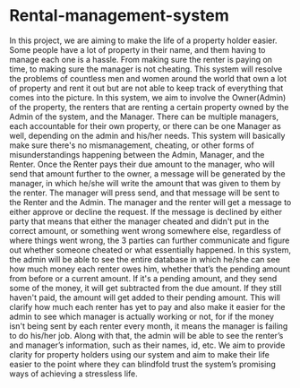 # Rental-management-system
   In this project, we are aiming to make the life of a property holder easier. Some people have a lot of property in their name, and them having to manage each one is a hassle. From making sure the renter is paying on time, to making sure the manager is not cheating. This system will resolve the problems of countless men and women around the world that own a lot of property and rent it out but are not able to keep track of everything that comes into the picture. In this system, we aim to involve the Owner(Admin) of the property, the renters that are renting a certain property owned by the Admin of the system, and the Manager. There can be multiple managers, each accountable for their own property, or there can be one Manager as well, depending on the admin and his/her needs.               This system will basically make sure there's no mismanagement, cheating, or other forms of misunderstandings happening between the Admin, Manager, and the Renter. Once the Renter pays their due amount to the manager, who will send that amount further to the owner, a message will be generated by the manager, in which he/she will write the amount that was given to them by the renter. The manager will press send, and that message will be sent to the Renter and the Admin. The manager and the renter will get a message to either approve or decline the request. If the message is declined by either party that means that either the manager cheated and didn't put in the correct amount, or something went wrong somewhere else, regardless of where things went wrong, the 3 parties can further communicate and figure out whether someone cheated or what essentially happened. In this system, the admin will be able to see the entire database in which he/she can see how much money each renter owes him, whether that’s the pending amount from before or a current amount. If it's a pending amount, and they send some of the money, it will get subtracted from the due amount. If they still haven't paid, the amount will get added to their pending amount. This will clarify how much each renter has yet to pay and also make it easier for the admin to see which manager is actually working or not, for if the money isn't being sent by each renter every month, it means the manager is failing to do his/her job. Along with that, the admin will be able to see the renter’s and manager’s information, such as their names, id, etc.  We aim to provide clarity for property holders using our system and aim to make their life easier to the point where they can blindfold trust the system’s promising ways of achieving a stressless life.
